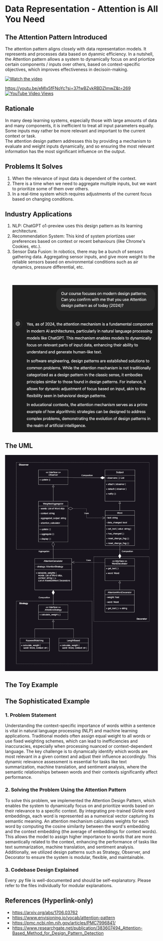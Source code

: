 # Data Representation - Attention is All You Need

## The Attention Pattern Introduced

The attention pattern aligns closely with data representation models. It represents and processes data based on dyanmic efficiency. In a nutshell, the Attention pattern allows a system to dynamically focus on and priortize certain components / inputs over others, based on context-specific objectives, which improves effectiveness in decisoin-making.

[![Watch the video](https://img.youtube.com/vi/eMlx5fFNoYc/0.jpg)](https://youtu.be/eMlx5fFNoYc?si=37fwBZykRBDZImwZ&t=269)

https://youtu.be/eMlx5fFNoYc?si=37fwBZykRBDZImwZ&t=269 [![YouTube Video Views](https://img.shields.io/youtube/views/eMlx5fFNoYc?style=social)](https://www.youtube.com/watch?v=eMlx5fFNoYc)

## Rationale
In many deep learning systems, especially those with large amounts of data and many components, it is inefficient to treat all input parameters equally. Some inputs may rather be more relevant and important to the current context or task. \
The attention design pattern addresses this by providing a mechanism to evaluate and weight inputs dynamically, and so ensuring the most relevant information has the most significant influence on the output.

## Problems It Solves
1. When the relevance of input data is dependent of the context.
2. There is a time when we need to aggregate multiple inputs, but we want to prioritize some of them over others.
3. In a real-time system which requires adjustments of the current focus based on changing conditions.

## Industry Applications
1. NLP: ChatGPT o1-preview uses this design pattern as its learning architecture.
2. Recommendation System: This kind of system priortizes user preferences based on context or recent behaviours (like Chrome's Cookies, etc.).
3. Sensor Data Fusion: In robotics, there may be a bunch of sensors gathering data. Aggregating sensor inputs, and give more weight to the reliable sensors based on environmental conditions such as air dynamics, pressure differential, etc. 
<br></br>
<br></br>
![Description of UML Diagram](./assets/Chat.png)

## The UML
![Description of UML Diagram](./assets/UML.png)

## The Toy Example

## The Sophisticated Example
### 1. Problem Statement
Understanding the context-specific importance of words within a sentence is vital in natural language processing (NLP) and machine learning applications. Traditional models often assign equal weight to all words or use fixed weighting schemes, which can lead to inefficiencies and inaccuracies, especially when processing nuanced or context-dependent language. The key challenge is to dynamically identify which words are most relevant in a given context and adjust their influence accordingly. This dynamic relevance assessment is essential for tasks like text summarization, machine translation, and sentiment analysis, where the semantic relationships between words and their contexts significantly affect performance.

### 2. Solving the Problem Using the Attention Pattern
To solve this problem, we implemented the Attention Design Pattern, which enables the system to dynamically focus on and prioritize words based on their relevance to a specific context. By integrating pre-trained GloVe word embeddings, each word is represented as a numerical vector capturing its semantic meaning. An attention mechanism calculates weights for each word by computing the cosine similarity between the word's embedding and the context embedding (the average of embeddings for context words). This allows the model to assign higher importance to words that are more semantically related to the context, enhancing the performance of tasks like text summarization, machine translation, and sentiment analysis. Additionally, we utilized design patterns such as Strategy, Observer, and Decorator to ensure the system is modular, flexible, and maintainable.

### 3. Codebase Design Explained
Every .py file is well-documented and should be self-explanatory. Please refer to the files individually for modular explanations.

## References (Hyperlink-only)
- https://arxiv.org/abs/1706.03762
- https://www.envisioning.io/vocab/attention-pattern
- https://pmc.ncbi.nlm.nih.gov/articles/PMC7996841/
- https://www.researchgate.net/publication/383607494_Attention-Based_Method_for_Design_Pattern_Detection